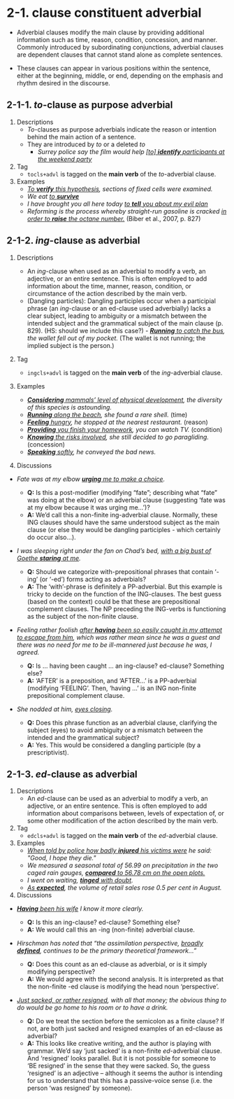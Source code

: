 # 2-1. clause constituent adverbial

- Adverbial clauses modify the main clause by providing additional information such as time, reason, condition, concession, and manner. Commonly introduced by subordinating conjunctions, adverbial clauses are dependent clauses that cannot stand alone as complete sentences. 

- These clauses can appear in various positions within the sentence, either at the beginning, middle, or end, depending on the emphasis and rhythm desired in the discourse.

## 2-1-1. *to*-clause as purpose adverbial

1. Descriptions
   - *To*-clauses as purpose adverbials indicate the reason or intention behind the main action of a sentence.
   - They are introduced by *to* or a deleted *to*
       - *Surrey police say the film would help <ins>[to] **identify** participants at the weekend party</ins>*  
2. Tag
   - `tocls+advl` is tagged on the **main verb** of the *to*-adverbial clause.
3. Examples
   -  *<ins>To **verify** this hypothesis</ins>, sections of fixed cells were examined.*
   -  *We eat <ins>to **survive**</ins>*
   -  *I have brought you all here today <ins>to **tell** you about my evil plan</ins>*
   -  *Reforming is the process whereby straight-run gasoline is cracked <ins>in order to **raise** the octane number.</ins>* (Biber et al., 2007, p. 827)

## 2-1-2. *ing*-clause as adverbial

1. Descriptions
    - An *ing*-clause when used as an adverbial to modify a verb, an adjective, or an entire sentence. This is often employed to add information about the time, manner, reason, condition, or circumstance of the action described by the main verb.
    - (Dangling particles): Dangling participles occur when a participial phrase (an *ing*-clause or an ed-clause used adverbially) lacks a clear subject, leading to ambiguity or a mismatch between the intended subject and the grammatical subject of the main clause (p. 829). (HS: should we include this case?)         -  *<ins>**Running** to catch the bus</ins>, the wallet fell out of my pocket.* (The wallet is not running; the implied subject is the person.)

2. Tag
   - `ingcls+advl` is tagged on the **main verb** of the *ing*-adverbial clause.
3. Examples
   - *<ins>**Considering** mammals’ level of physical development</ins>, the diversity of this species is astounding.*
   - *<ins>**Running** along the beach</ins>, she found a rare shell.* (time)
   - *<ins>**Feeling** hungry</ins>, he stopped at the nearest restaurant.* (reason)
   - *<ins>**Providing** you finish your homework</ins>, you can watch TV.* (condition)
   - *<ins>**Knowing** the risks involved</ins>, she still decided to go paragliding.* (concession)
   - *<ins>**Speaking** softly</ins>, he conveyed the bad news.*

4. Discussions
- *Fate was at my elbow <ins>**urging** me to make a choice</ins>.*
   - **Q:** Is this a post-modifier (modifying “fate”; describing what “fate” was doing at the elbow) or an adverbial clause (suggesting ‘fate was at my elbow because it was urging me…’)?  
   - **A:** We’d call this a non-finite ing-adverbial clause. Normally, these ING clauses should have the same understood subject as the main clause (or else they would be dangling participles - which certainly do occur also…).

- *I was sleeping right under the fan on Chad’s bed, <ins>with a big bust of Goethe **staring** at me</ins>.*
   - **Q:** Should we categorize with-prepositional phrases that contain ‘-ing’ (or ‘-ed’) forms acting as adverbials?  
   - **A:** The ‘with’-phrase is definitely a PP-adverbial. But this example is tricky to decide on the function of the ING-clauses. The best guess (based on the context) could be that these are prepositional complement clauses. The NP preceding the ING-verbs is functioning as the subject of the non-finite clause.
     
- *Feeling rather foolish <ins>after **having** been so easily caught in my attempt to escape from him</ins>, which was rather mean since he was a guest and there was no need for me to be ill-mannered just because he was, I agreed.*
   - **Q:** Is … having been caught … an ing-clause? ed-clause? Something else?  
   - **A:** ‘AFTER’ is a preposition, and ‘AFTER…’ is a PP-adverbial (modifying ‘FEELING’. Then, ‘having …’ is an ING non-finite prepositional complement clause.

- *She nodded at him, <ins>eyes closing</ins>.*
   - **Q:** Does this phrase function as an adverbial clause, clarifying the subject (eyes) to avoid ambiguity or a mismatch between the intended and the grammatical subject?
   - **A:** Yes. This would be considered a dangling participle (by a prescriptivist).

## 2-1-3. *ed*-clause as adverbial
1. Descriptions
    - An *ed*-clause can be used as an adverbial to modify a verb, an adjective, or an entire sentence. This is often employed to add information about comparisons between, levels of expectation of, or some other modification of the action described by the main verb.
2. Tag
   - `edcls+advl` is tagged on the **main verb** of the *ed*-adverbial clause.
3. Examples
   - *<ins>When told by police how badly **injured** his victims were</ins> he said: "Good, I hope they die."*
   - *We measured a seasonal total of 56.99 on precipitation in the two caged rain gauges, <ins>**compared** to 56.78 cm on the open plots.</ins>*
   - *I went on waiting, <ins>**tinged** with doubt</ins>.*
   - *<ins>As **expected**</ins>, the volume of retail sales rose 0.5 per cent in August.*
4. Discussions
- *<ins>**Having** been his wife</ins> I know it more clearly.*
   - **Q:** Is this an ing-clause? ed-clause? Something else?
   - **A:** We would call this an -ing (non-finite) adverbial clause.  

- *Hirschman has noted that “the assimilation perspective, <ins>broadly **defined**</ins>, continues to be the primary theoretical framework…”*
   - **Q:** Does this count as an ed-clause as adverbial, or is it simply modifying perspective?
   - **A:** We would agree with the second analysis. It is interpreted as that the non-finite -ed clause is modifying the head noun ‘perspective’.  

- *<ins>Just sacked, or rather resigned</ins>, with all that money; the obvious thing to do would be go home to his room or to have a drink.*
   - **Q:** Do we treat the section before the semicolon as a finite clause? If not, are both just sacked and resigned examples of an ed-clause as adverbial?
   - **A:** This looks like creative writing, and the author is playing with grammar. We’d say ‘just sacked’ is a non-finite *ed*-adverbial clause. And ‘resigned’ looks parallel. But it is not possible for someone to ‘BE resigned’ in the sense that they were sacked. So, the guess ‘resigned’ is an adjective – although it seems the author is intending for us to understand that this has a passive-voice sense (i.e. the person ‘was resigned’ by someone).  
